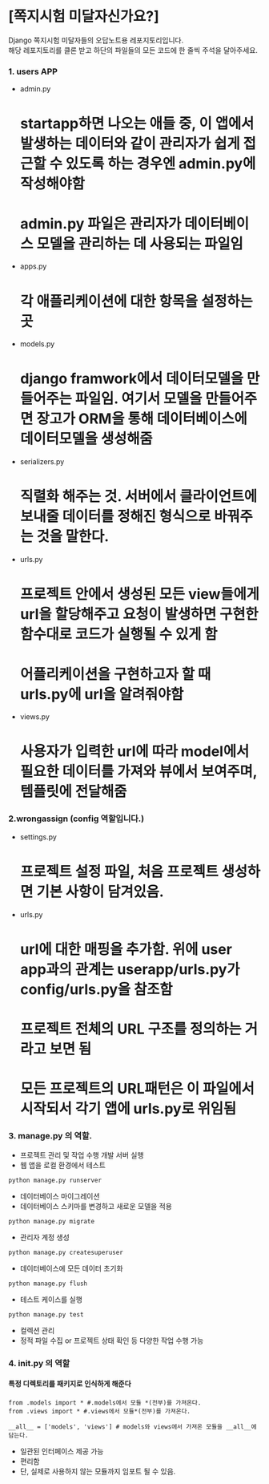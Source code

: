 # [쪽지시험 미달자신가요?]
Django 쪽지시험 미달자들의 오답노트용 레포지토리입니다.  
해당 레포지토리를 클론 받고 하단의 파일들의 모든 코드에 한 줄씩 주석을 달아주세요.  

### 1. users APP
- admin.py 
    # startapp하면 나오는 애들 중, 이 앱에서 발생하는 데이터와 같이 관리자가 쉽게 접근할 수 있도록 하는 경우엔 admin.py에 작성해야함
    # admin.py 파일은 관리자가 데이터베이스 모델을 관리하는 데 사용되는 파일임
- apps.py
    # 각 애플리케이션에 대한 항목을 설정하는 곳
- models.py
    # django framwork에서 데이터모델을 만들어주는 파일임. 여기서 모델을 만들어주면 장고가 ORM을 통해 데이터베이스에 데이터모델을 생성해줌
- serializers.py
    # 직렬화 해주는 것. 서버에서 클라이언트에 보내줄 데이터를 정해진 형식으로 바꿔주는 것을 말한다.
- urls.py
    # 프로젝트 안에서 생성된 모든 view들에게 url을 할당해주고 요청이 발생하면 구현한 함수대로 코드가 실행될 수 있게 함
    # 어플리케이션을 구현하고자 할 때 urls.py에 url을 알려줘야함
- views.py
    # 사용자가 입력한 url에 따라 model에서 필요한 데이터를 가져와 뷰에서 보여주며, 템플릿에 전달해줌

### 2.wrongassign (config 역할입니다.)
- settings.py
    # 프로젝트 설정 파일, 처음 프로젝트 생성하면 기본 사항이 담겨있음.
- urls.py
    # url에 대한 매핑을 추가함. 위에 user app과의 관계는 userapp/urls.py가 config/urls.py을 참조함
    # 프로젝트 전체의 URL 구조를 정의하는 거라고 보면 됨
    # 모든 프로젝트의 URL패턴은 이 파일에서 시작되서 각기 앱에 urls.py로 위임됨

### 3. manage.py 의 역할. 
- 프로젝트 관리 및 작업 수행 개발 서버 실행
- 웹 앱을 로컬 환경에서 테스트
```
python manage.py runserver
```
- 데이터베이스 마이그레이션
- 데이터베이스 스키마를 변경하고 새로운 모델을 적용
```
python manage.py migrate
```
- 관리자 계정 생성
```
python manage.py createsuperuser
```
- 데이터베이스에 모든 데이터 초기화
```
python manage.py flush
```
- 테스트 케이스를 실행
```
python manage.py test
```
- 컬렉션 관리
- 정적 파일 수집 or 프로젝트 상태 확인 등 다양한 작업 수행 가능
### 4. __init__.py 의 역할  

#### 특정 디렉토리를 패키지로 인식하게 해준다
```
from .models import * #.models에서 모듈 *(전부)를 가져온다.
from .views import * #.views에서 모듈*(전부)를 가져온다.

__all__ = ['models', 'views'] # models와 views에서 가져온 모듈을 __all__에 담는다.
```
- 일관된 인터페이스 제공 가능
- 편리함
- 단, 실제로 사용하지 않는 모듈까지 임포트 될 수 있음.
